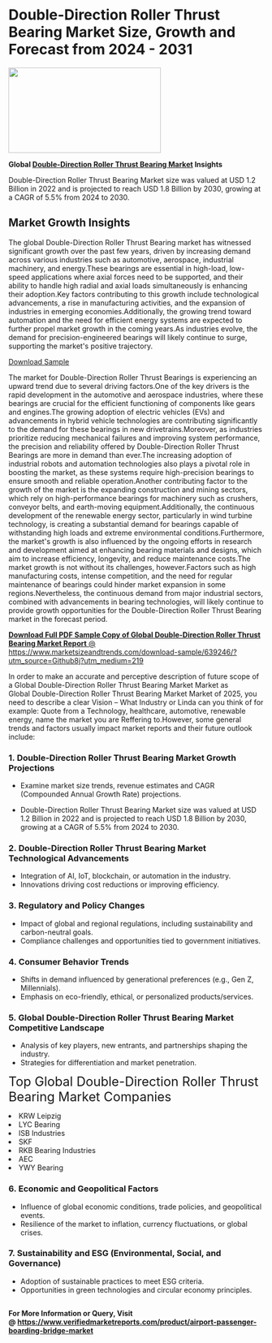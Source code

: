 <H1>Double-Direction Roller Thrust Bearing Market Size, Growth and Forecast from 2024 - 2031</H1><img class="aligncenter size-medium wp-image-584254" src="https://thirdeyenews.in/wp-content/uploads/2024/09/Global-Market-Research-300x168.jpeg" alt="" width="300" height="168" /><p><strong>Global&nbsp;<a href="https://www.marketsizeandtrends.com/download-sample/639246/?utm_source=Github8j?utm_medium=219">Double-Direction Roller Thrust Bearing Market</a> Insights</strong></p><p>Double-Direction Roller Thrust Bearing Market size was valued at USD 1.2 Billion in 2022 and is projected to reach USD 1.8 Billion by 2030, growing at a CAGR of 5.5% from 2024 to 2030.</p><p><h2>Market Growth Insights</h2> <p>The global Double-Direction Roller Thrust Bearing market has witnessed significant growth over the past few years, driven by increasing demand across various industries such as automotive, aerospace, industrial machinery, and energy.These bearings are essential in high-load, low-speed applications where axial forces need to be supported, and their ability to handle high radial and axial loads simultaneously is enhancing their adoption.Key factors contributing to this growth include technological advancements, a rise in manufacturing activities, and the expansion of industries in emerging economies.Additionally, the growing trend toward automation and the need for efficient energy systems are expected to further propel market growth in the coming years.As industries evolve, the demand for precision-engineered bearings will likely continue to surge, supporting the market's positive trajectory.</p> <p><a href="download-sample-link">Download Sample</a></p> <p>The market for Double-Direction Roller Thrust Bearings is experiencing an upward trend due to several driving factors.One of the key drivers is the rapid development in the automotive and aerospace industries, where these bearings are crucial for the efficient functioning of components like gears and engines.The growing adoption of electric vehicles (EVs) and advancements in hybrid vehicle technologies are contributing significantly to the demand for these bearings in new drivetrains.Moreover, as industries prioritize reducing mechanical failures and improving system performance, the precision and reliability offered by Double-Direction Roller Thrust Bearings are more in demand than ever.The increasing adoption of industrial robots and automation technologies also plays a pivotal role in boosting the market, as these systems require high-precision bearings to ensure smooth and reliable operation.Another contributing factor to the growth of the market is the expanding construction and mining sectors, which rely on high-performance bearings for machinery such as crushers, conveyor belts, and earth-moving equipment.Additionally, the continuous development of the renewable energy sector, particularly in wind turbine technology, is creating a substantial demand for bearings capable of withstanding high loads and extreme environmental conditions.Furthermore, the market's growth is also influenced by the ongoing efforts in research and development aimed at enhancing bearing materials and designs, which aim to increase efficiency, longevity, and reduce maintenance costs.The market growth is not without its challenges, however.Factors such as high manufacturing costs, intense competition, and the need for regular maintenance of bearings could hinder market expansion in some regions.Nevertheless, the continuous demand from major industrial sectors, combined with advancements in bearing technologies, will likely continue to provide growth opportunities for the Double-Direction Roller Thrust Bearing market in the forecast period.<p><a href="get-more-info-link"></p><p><span class=""><strong>Download Full PDF Sample Copy of Global Double-Direction Roller Thrust Bearing Market Report</strong> @ <a href="https://www.marketsizeandtrends.com/download-sample/639246/?utm_source=Github8j?utm_medium=219" target="_blank">https://www.marketsizeandtrends.com/download-sample/639246/?utm_source=Github8j?utm_medium=219</a></span></p><p>In order to make an accurate and perceptive description of future scope of a Global&nbsp;Double-Direction Roller Thrust Bearing Market Market as Global&nbsp;Double-Direction Roller Thrust Bearing Market Market of 2025, you need to describe a clear Vision &ndash; What Industry or Linda can you think of for example: Quote from a Technology, healthcare, automotive, renewable energy, name the market you are Reffering to.However, some general trends and factors usually impact market reports and their future outlook include:</p><h3>1.&nbsp;<strong>Double-Direction Roller Thrust Bearing Market Growth Projections</strong></h3><ul><li>Examine market size trends, revenue estimates and CAGR (Compounded Annual Growth Rate) projections.</li><li><p>Double-Direction Roller Thrust Bearing Market size was valued at USD 1.2 Billion in 2022 and is projected to reach USD 1.8 Billion by 2030, growing at a CAGR of 5.5% from 2024 to 2030.</p></li></ul><h3>2.&nbsp;<strong>Double-Direction Roller Thrust Bearing Market Technological Advancements</strong></h3><ul><li>Integration of AI, IoT, blockchain, or automation in the industry.</li><li>Innovations driving cost reductions or improving efficiency.</li></ul><h3>3.&nbsp;<strong>Regulatory and Policy Changes</strong></h3><ul><li>Impact of global and regional regulations, including sustainability and carbon-neutral goals.</li><li>Compliance challenges and opportunities tied to government initiatives.</li></ul><h3>4.&nbsp;<strong>Consumer Behavior Trends</strong></h3><ul><li>Shifts in demand influenced by generational preferences (e.g., Gen Z, Millennials).</li><li>Emphasis on eco-friendly, ethical, or personalized products/services.</li></ul><h3>5.&nbsp;<strong>Global Double-Direction Roller Thrust Bearing Market Competitive Landscape</strong></h3><ul><li>Analysis of key players, new entrants, and partnerships shaping the industry.</li><li>Strategies for differentiation and market penetration.</li></ul><p data-pm-slice="1 1 []"><span style="color: inherit; font-family: inherit; font-size: 25px;">Top Global Double-Direction Roller Thrust Bearing Market Companies</span></p><div class="" data-test-id=""><p><li>KRW Leipzig</li><li> LYC Bearing</li><li> ISB Industries</li><li> SKF</li><li> RKB Bearing Industries</li><li> AEC</li><li> YWY Bearing</li></p></div><h3>6.&nbsp;<strong>Economic and Geopolitical Factors</strong></h3><ul><li>Influence of global economic conditions, trade policies, and geopolitical events.</li><li>Resilience of the market to inflation, currency fluctuations, or global crises.</li></ul><h3>7.&nbsp;<strong>Sustainability and ESG (Environmental, Social, and Governance)</strong></h3><ul><li>Adoption of sustainable practices to meet ESG criteria.</li><li>Opportunities in green technologies and circular economy principles.</li></ul><h2><strong style="font-size: 14px;">For More Information or Query, Visit @&nbsp;</strong><a style="background-color: #ffffff; font-size: 14px;" href="https://www.marketsizeandtrends.com/report/double-direction-roller-thrust-bearing-market/" target="_blank">https://www.verifiedmarketreports.com/product/airport-passenger-boarding-bridge-market</a></h2>